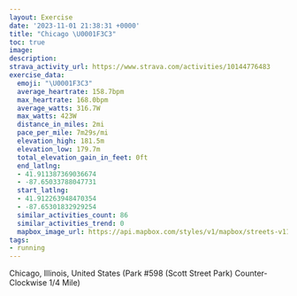 ```yaml
---
layout: Exercise
date: '2023-11-01 21:38:31 +0000'
title: "Chicago \U0001F3C3"
toc: true
image:
description:
strava_activity_url: https://www.strava.com/activities/10144776483
exercise_data:
  emoji: "\U0001F3C3"
  average_heartrate: 158.7bpm
  max_heartrate: 168.0bpm
  average_watts: 316.7W
  max_watts: 423W
  distance_in_miles: 2mi
  pace_per_mile: 7m29s/mi
  elevation_high: 181.5m
  elevation_low: 179.7m
  total_elevation_gain_in_feet: 0ft
  end_latlng:
  - 41.911387369036674
  - -87.65033788047731
  start_latlng:
  - 41.912263948470354
  - -87.65301832929254
  similar_activities_count: 86
  similar_activities_trend: 0
  mapbox_image_url: https://api.mapbox.com/styles/v1/mapbox/streets-v11/static/path-5+787af2-1.0(k%7Bx~Fbl~uO%40wAGc%40KSAK%40IPQfA%7BAd%40%7B%40JoABeAR_A%40s%40%40CX%3F%40eAC%7BEIoEAkE%40cDDk%40FMXUNSHEz%40%40F%40DFDXBdFBXJRTLRBl%40%3Fh%40CHENMLWBa%40CoCC%5BMYSQSEm%40%40i%40DIDKHMTIb%40BdDDVPTPHRB%60ACTEJEJKNY%40c%40E%7DCEUOSKISGo%40%3Fa%40DQFOJQb%40AN%40%7CCFZNVRL%5EDd%40A%5EETINSHW%3FMAyBCw%40GUKKEGSIa%40AcAHKDONIXCb%40BxCFXLRHFRFpAIRCNKNUF%5DCeCCi%40IYMQMESGa%40AkA%3FSCWK%5DBiA%40IBEHAZHrEAlDHrLCv%40%5BHCtA),pin-s-s+e5b22e(-87.65138,41.91174),pin-s-f+89ae00(-87.64863999999997,41.91100999999999)/auto/800x800?access_token=pk.eyJ1Ijoiam9zaGJlY2ttYW4iLCJhIjoiY205eWR2aDd1MWZ6djJrbXc4a3M0bWZleiJ9.XiG9OWkNcZk2QzjJbxLB4A
tags:
- running
---
```




Chicago, Illinois, United States (Park #598 (Scott Street Park) Counter-Clockwise 1/4 Mile)
